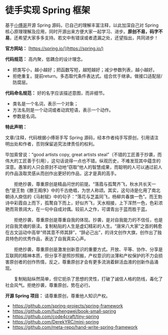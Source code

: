 # 徒手实现 Spring 框架

基于[小傅哥](https://github.com/fuzhengwei/book-small-spring)开源 Spring 源码，已自己的理解丰富注释，以此加深自己对 Spring 核心原理理解及应用，同时开源出来方便大家一起学习、进步。**原创不易，码字不易**，还希望大家多多支持。若文中有错误或者遗漏之处，还望指出，共同进步！

**官方网站：** [https://spring.io/](https://spring.io/)

**代码规范：** 高内聚，低耦合的设计理念。

- 把类写小，越小越好；把函数写短，越短越好；减少参数列表，越小越好。
- 拒绝重复。提前return。多态取代条件表达式。组合优于继承。做接口适配层/防腐层。

**代码命名规范：** 好的名字应该描述意图，而非细节。

- 类名是一个名词，表示一个对象；
- 方法名则是一个动词或者动宾短语，表示一个动作。
- 参数是名词。

**特此声明：**

文章/注释，代码根据小傅哥手写 Spring 源码，经本作者纯手写原创，引用请注明出处和作者，否则保留追究法律责任的权利。

毕加索曾说：“good artists copy, great artists steal”（不错的工匠善于抄袭，而伟大的工匠善于引用），这句话说得一点也不错。纵观历史，不难发现其中蕴含的深意。愚笨的人只会原封不动地“窃取”他人的智慧成果，而聪明的人可以通过前人的作品汲取灵感从而创作出更好的作品，这才是真的高手。

　　拒绝抄袭，尊重原创是精品问世的前提。“落霞与孤鹜齐飞，秋水共长天一色”是王勃《滕王阁序》中的千古绝唱，为世人称颂。其实，这句诗是化用了南北朝诗人庾信的《马射赋》中的句子：“落花与芝盖同飞，杨柳共春旗一色”。而王勃诗中彩霞自上而下，孤鹜自下而上，好似齐飞，天水相接，上下浑然一色，色彩浓艳而背景阔大，在一句中自成对偶。较前人之作，可谓青出于蓝而胜于蓝。

　　拒绝抄袭，尊重原创是尊重自我的体现。抄袭，是对自我能力的不信任，也是对自我灵魂的亵渎。复制粘贴的人生是虚幻精彩的人生。“唐宋八大家”之首的韩愈在古文运动中高举“师其意不师其辞”，“辞必己出”，的诗文创作大旗，创作出了独具特色的优秀作品，表达了自我真实心声。

　　拒绝抄袭，尊重原创是激发创新意识的重要方式。开放、平等、协作、分享是互联网的精神本质，但分享不是照抄照搬，产权意识的淡薄和产权保护的不力会损害原创者的创作热情，反之，尊重原创才会有更多流淌着鲜活血液的创新作品涌现。

　　复制粘贴纵然简单，但它扼杀了思想的灵性，打破了诚信人格的防线，毒化了社会风气。拒绝抄袭，尊重原创，势在必行。

**开源 Spring 项目：** 请尊重原创，尊重他人知识产权。

- https://github.com/spring-projects/spring-framework
- https://github.com/fuzhengwei/book-small-spring
- https://github.com/code4craft/tiny-spring
- https://github.com/DerekYRC/mini-spring
- https://github.com/meta-repo/hand-write-spring-framework

